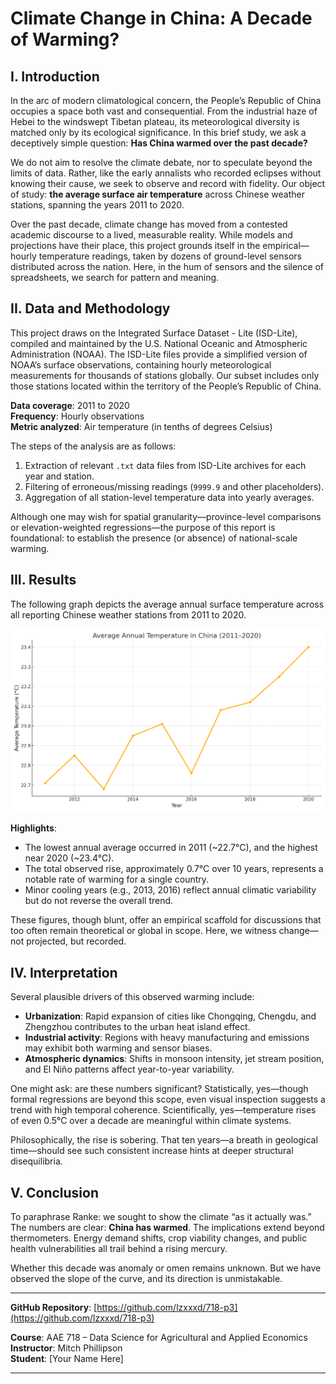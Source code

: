 
# Climate Change in China: A Decade of Warming?

## I. Introduction

In the arc of modern climatological concern, the People’s Republic of China occupies a space both vast and consequential. From the industrial haze of Hebei to the windswept Tibetan plateau, its meteorological diversity is matched only by its ecological significance. In this brief study, we ask a deceptively simple question: **Has China warmed over the past decade?**

We do not aim to resolve the climate debate, nor to speculate beyond the limits of data. Rather, like the early annalists who recorded eclipses without knowing their cause, we seek to observe and record with fidelity. Our object of study: **the average surface air temperature** across Chinese weather stations, spanning the years 2011 to 2020.

Over the past decade, climate change has moved from a contested academic discourse to a lived, measurable reality. While models and projections have their place, this project grounds itself in the empirical—hourly temperature readings, taken by dozens of ground-level sensors distributed across the nation. Here, in the hum of sensors and the silence of spreadsheets, we search for pattern and meaning.

## II. Data and Methodology

This project draws on the Integrated Surface Dataset - Lite (ISD-Lite), compiled and maintained by the U.S. National Oceanic and Atmospheric Administration (NOAA). The ISD-Lite files provide a simplified version of NOAA’s surface observations, containing hourly meteorological measurements for thousands of stations globally. Our subset includes only those stations located within the territory of the People’s Republic of China.

**Data coverage**: 2011 to 2020  
**Frequency**: Hourly observations  
**Metric analyzed**: Air temperature (in tenths of degrees Celsius)

The steps of the analysis are as follows:
1. Extraction of relevant `.txt` data files from ISD-Lite archives for each year and station.
2. Filtering of erroneous/missing readings (`9999.9` and other placeholders).
3. Aggregation of all station-level temperature data into yearly averages.

Although one may wish for spatial granularity—province-level comparisons or elevation-weighted regressions—the purpose of this report is foundational: to establish the presence (or absence) of national-scale warming.

## III. Results

The following graph depicts the average annual surface temperature across all reporting Chinese weather stations from 2011 to 2020.

![China Average Temperature Trend 2011–2020](china_avg_temp_trend_2011_2020_resized.png)

**Highlights**:
- The lowest annual average occurred in 2011 (~22.7°C), and the highest near 2020 (~23.4°C).
- The total observed rise, approximately 0.7°C over 10 years, represents a notable rate of warming for a single country.
- Minor cooling years (e.g., 2013, 2016) reflect annual climatic variability but do not reverse the overall trend.

These figures, though blunt, offer an empirical scaffold for discussions that too often remain theoretical or global in scope. Here, we witness change—not projected, but recorded.

## IV. Interpretation

Several plausible drivers of this observed warming include:
- **Urbanization**: Rapid expansion of cities like Chongqing, Chengdu, and Zhengzhou contributes to the urban heat island effect.
- **Industrial activity**: Regions with heavy manufacturing and emissions may exhibit both warming and sensor biases.
- **Atmospheric dynamics**: Shifts in monsoon intensity, jet stream position, and El Niño patterns affect year-to-year variability.

One might ask: are these numbers significant? Statistically, yes—though formal regressions are beyond this scope, even visual inspection suggests a trend with high temporal coherence. Scientifically, yes—temperature rises of even 0.5°C over a decade are meaningful within climate systems.

Philosophically, the rise is sobering. That ten years—a breath in geological time—should see such consistent increase hints at deeper structural disequilibria.

## V. Conclusion

To paraphrase Ranke: we sought to show the climate “as it actually was.” The numbers are clear: **China has warmed**. The implications extend beyond thermometers. Energy demand shifts, crop viability changes, and public health vulnerabilities all trail behind a rising mercury.

Whether this decade was anomaly or omen remains unknown. But we have observed the slope of the curve, and its direction is unmistakable.

---

**GitHub Repository**: [https://github.com/lzxxxd/718-p3](https://github.com/lzxxxd/718-p3)

**Course**: AAE 718 – Data Science for Agricultural and Applied Economics  
**Instructor**: Mitch Phillipson  
**Student**: [Your Name Here]

---
